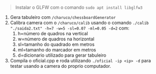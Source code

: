> Instalar o GLFW com o comando `sudo apt install libglfw3`

1. Gera tabuleiro com `/charuco/chessboardGenerator`
2. Calibra camera com o `/charuco/calib` usando o comando `./calib "./saida2.txt" -h=7 -w=5 -sl=0.07 -ml=0.05 -d=2` com:
    1. h=número de quadros na vertical
    2. w=número de quadros na horizontal
    3. sl=tamanho do quadrado em metros
    4. ml=tamanho do marcador em metros
    5. d=dicionario utilizado para gerar tabuleiro
3. Compila o oficial.cpp e roda utilizando `./oficial -ip <ip> -d` para testar usando a camera do proprio computador.
